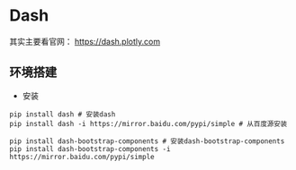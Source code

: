 # Dash

其实主要看官网： https://dash.plotly.com

## 环境搭建

* 安装

```
pip install dash # 安装dash
pip install dash -i https://mirror.baidu.com/pypi/simple # 从百度源安装

pip install dash-bootstrap-components # 安装dash-bootstrap-components
pip install dash-bootstrap-components -i https://mirror.baidu.com/pypi/simple
```

